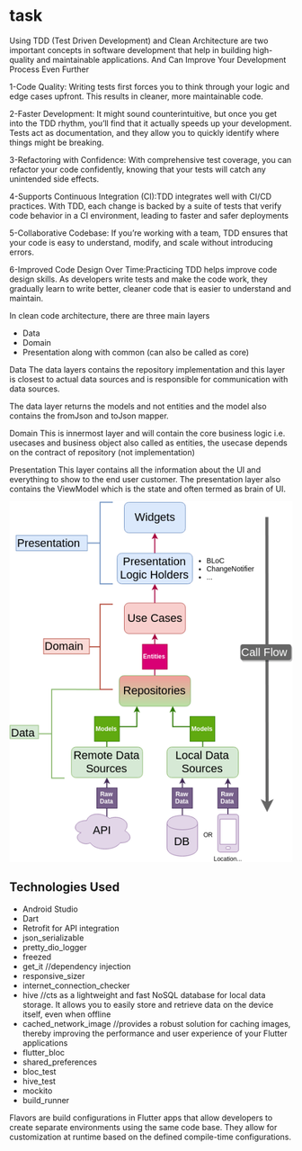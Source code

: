 # task
Using TDD (Test Driven Development) and Clean Architecture are two important concepts in software development that help in building high-quality and maintainable applications. And Can Improve Your Development Process Even Further

1-Code Quality: Writing tests first forces you to think through your logic and edge cases upfront. This results in cleaner, more maintainable code.

2-Faster Development: It might sound counterintuitive, but once you get into the TDD rhythm, you’ll find that it actually speeds up your development. Tests act as documentation, and they allow you to quickly identify where things might be breaking.

3-Refactoring with Confidence: With comprehensive test coverage, you can refactor your code confidently, knowing that your tests will catch any unintended side effects.

4-Supports Continuous Integration (CI):TDD integrates well with CI/CD practices. With TDD, each change is backed by a suite of tests that verify code behavior in a CI environment, leading to faster and safer deployments

5-Collaborative Codebase: If you’re working with a team, TDD ensures that your code is easy to understand, modify, and scale without introducing errors.

6-Improved Code Design Over Time:Practicing TDD helps improve code design skills. As developers write tests and make the code work, they gradually learn to write better, cleaner code that is easier to understand and maintain.

In clean code architecture, there are three main layers
* Data
* Domain
* Presentation along with
  common (can also be called as core)

Data
The data layers contains the repository implementation and this layer is closest to actual data sources and is responsible for communication with data sources.

The data layer returns the models and not entities and the model also contains the fromJson and toJson mapper.

Domain
This is innermost layer and will contain the core business logic i.e. usecases and business object also called as entities, the usecase depends on the contract of repository (not implementation)

Presentation
This layer contains all the information about the UI and everything to show to the end user customer. The presentation layer also contains the ViewModel which is the state  and often termed as brain of UI.


![Clean-Architecture-Flutter-Diagram (1).webp](screenshot%2FClean-Architecture-Flutter-Diagram%20%281%29.webp)

## Technologies Used
- Android Studio
- Dart
- Retrofit for API integration
- json_serializable
- pretty_dio_logger
- freezed
- get_it //dependency injection
- responsive_sizer
- internet_connection_checker
- hive //cts as a lightweight and fast NoSQL database for local data storage. It allows you to easily store and retrieve data on the device itself, even when offline
- cached_network_image  //provides a robust solution for caching images, thereby improving the performance and user experience of your Flutter applications
- flutter_bloc
- shared_preferences
- bloc_test
- hive_test
- mockito
- build_runner

Flavors are build configurations in Flutter apps that allow developers to create separate environments using the same code base. They allow for customization at runtime based on the defined compile-time configurations.

